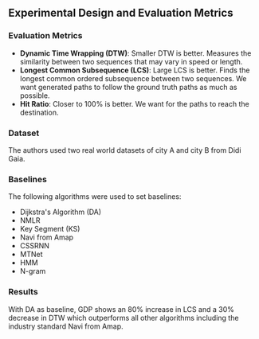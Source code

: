 ## Experimental Design and Evaluation Metrics

### Evaluation Metrics

- **Dynamic Time Wrapping (DTW)**: Smaller DTW is better. Measures the similarity between two sequences that may vary in speed or length.
- **Longest Common Subsequence (LCS)**: Large LCS is better. Finds the longest common ordered subsequence between two sequences. We want generated paths to follow the ground truth paths as much as possible.
- **Hit Ratio**: Closer to 100% is better. We want for the paths to reach the destination.

### Dataset

The authors used two real world datasets of city A and city B from Didi Gaia. 

### Baselines

The following algorithms were used to set baselines:
- Dijkstra's Algorithm (DA)
- NMLR
- Key Segment (KS)
- Navi from Amap
- CSSRNN
- MTNet
- HMM
- N-gram

### Results

With DA as baseline, GDP shows an 80% increase in LCS and a 30% decrease in DTW which outperforms all other algorithms including the industry standard Navi from Amap.
